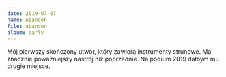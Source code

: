 ```yaml
---
date: 2019-07-07
name: Abandon
file: abandon
album: early
---
```


Mój pierwszy skończony utwór, który zawiera instrumenty strunowe. Ma znacznie poważniejszy nastrój niż poprzednie. Na podium 2019 dałbym mu drugie miejsce.
